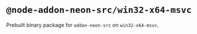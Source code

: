 # `@node-addon-neon-src/win32-x64-msvc`

Prebuilt binary package for `addon-neon-src` on `win32-x64-msvc`.
